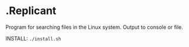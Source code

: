 # .Replicant
Program for searching files in the Linux system. Output to console or file.

INSTALL: 
```./install.sh```
